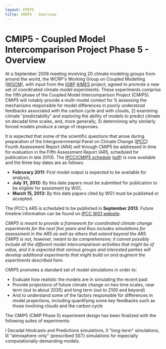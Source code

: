 ```yaml
---
layout: CMIP5
title: CMIP5 - Overview
---
```


# CMIP5 - Coupled Model Intercomparison Project Phase 5 - Overview

At a September 2008 meeting involving 20 climate modeling groups from around the world, the WCRP's Working Group on Coupled Modelling ([WGCM](http://www.wcrp-climate.org/wgcm/)), with input from the [IGBP](http://www.igbp.net/) [AIMES](http://www.aimes.ucar.edu/) project, agreed to promote a new set of coordinated climate model experiments. These experiments comprise the fifth phase of the Coupled Model Intercomparison Project (CMIP5). CMIP5 will notably provide a multi-model context for 1) assessing the mechanisms responsible for model differences in poorly understood feedbacks associated with the carbon cycle and with clouds, 2) examining climate “predictability” and exploring the ability of models to predict climate on decadal time scales, and, more generally, 3) determining why similarly forced models produce a range of responses.

It is expected that some of the scientific questions that arose during preparation of the Intergovernmental Panel on Climate Change ([IPCC](http://www.ipcc.ch/)) Fourth Assessment Report (AR4) will through CMIP5 be addressed in time for evaluation in the Fifth Assessment Report (AR5, scheduled for publication in late 2013). The [IPCC/CMIP5 schedule](http://cmip-pcmdi.llnl.gov/cmip5/ipcc_ar5_timetable.html) ([pdf](http://cmip-pcmdi.llnl.gov/cmip5/docs/IPCC_AR5_Timetable.pdf)) is now available and the three key dates are as follows:

- **Februrary 2011:** First model output is expected to be available for analysis,
- **July 31, 2012:** By this date papers must be submitted for publication to be eligible for assesment by WG1,
- **March 15, 2013:** By this date papers cited by WG1 must be published or accepted.

The IPCC’s AR5 is scheduled to be published in **September 2013**. Future timeline information can be found on [IPCC WG1 website](http://www.ipcc-wg1.unibe.ch/AR5/AR5.html).

_CMIP5 is meant to provide a framework for coordinated climate change experiments for the next five years and thus includes simulations for assessment in the AR5 as well as others that extend beyond the AR5. CMIP5 is not, however, meant to be comprehensive; it cannot possibly include all the different model intercomparison activities that might be of value, and it is expected that various groups and interested parties will develop additional experiments that might build on and augment the experiments described here._

 

CMIP5 promotes a standard set of model simulations in order to:

* Evaluate how realistic the models are in simulating the recent past
* Provide projections of future climate change on two time scales, near term (out to about 2035) and long term (out to 2100 and beyond) 
* And to understand some of the factors responsible for differences in model projections, including quantifying some key feedbacks such as those involving clouds and the carbon cycle



The CMIP5 (CMIP Phase 5) experiment design has been finalized with the following suites of experiments:

I   Decadal Hindcasts and Predictions simulations,
II  "long-term" simulations,
III  "atmosphere-only" (prescribed SST) simulations for especially computationally-demanding models.

